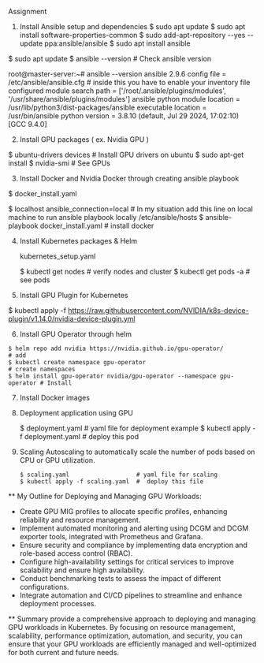 Assignment 
 1) Install Ansible setup and dependencies 
$ sudo apt update
$ sudo apt install software-properties-common
$ sudo add-apt-repository --yes --update ppa:ansible/ansible
$ sudo apt install ansible
 
   $ sudo apt update
   $ ansible --version          # Check ansible version
       
root@master-server:~# ansible --version
ansible 2.9.6
  config file = /etc/ansible/ansible.cfg      # inside this you have to enable your inventory file 
  configured module search path = ['/root/.ansible/plugins/modules', '/usr/share/ansible/plugins/modules']
  ansible python module location = /usr/lib/python3/dist-packages/ansible
  executable location = /usr/bin/ansible
  python version = 3.8.10 (default, Jul 29 2024, 17:02:10) [GCC 9.4.0]

 2) Install GPU packages ( ex. Nvidia GPU )  
 
  $ ubuntu-drivers devices       # Install GPU drivers on ubuntu 
  $ sudo apt-get install <recommended drivers> 
  $ nvidia-smi                   # See GPUs 

  3) Install Docker and Nvidia Docker through creating ansible playbook 

   $ docker_install.yaml 
   
   $ localhost ansible_connection=local       # In my situation add this line on local machine to run ansible playbook locally  /etc/ansible/hosts
   $ ansible-playbook docker_install.yaml     # install docker

  4) Install Kubernetes packages & Helm 

      kubernetes_setup.yaml
  
       $  kubectl get nodes    # verify nodes and cluster
       $  kubectl get pods -a  # see pods 

  
  5)  Install GPU Plugin for Kubernetes
   
  $ kubectl apply -f https://raw.githubusercontent.com/NVIDIA/k8s-device-plugin/v1.14.0/nvidia-device-plugin.yml
  
  6) Install GPU Operator through helm 

    $ helm repo add nvidia https://nvidia.github.io/gpu-operator/            # add
    $ kubectl create namespace gpu-operator                                  # create namespaces 
    $ helm install gpu-operator nvidia/gpu-operator --namespace gpu-operator # Install 


 7) Install Docker images 

 8)  Deployment application using GPU 

      $  deployment.yaml                  # yaml file for deployment example
      $ kubectl apply -f deployment.yaml  # deploy this pod 

9) Scaling 
       Autoscaling to automatically scale the number of pods based on CPU or GPU utilization.

       $ scaling.yaml                   # yaml file for scaling
       $ kubectl apply -f scaling.yaml  #  deploy this file

** My Outline for Deploying and Managing GPU Workloads:

* Create GPU MIG profiles to allocate specific profiles, enhancing reliability and resource management.
* Implement automated monitoring and alerting using DCGM and DCGM exporter tools, integrated with Prometheus and Grafana.
* Ensure security and compliance by implementing data encryption and role-based access control (RBAC).
* Configure high-availability settings for critical services to improve scalability and ensure high availability.
* Conduct benchmarking tests to assess the impact of different configurations.
* Integrate automation and CI/CD pipelines to streamline and enhance deployment processes. 

** Summary 
provide a comprehensive approach to deploying and managing GPU workloads in Kubernetes. By focusing on resource management, scalability, performance optimization, automation, and security, you can ensure that your GPU workloads are efficiently managed and well-optimized for both current and future needs.
